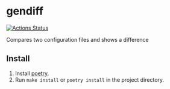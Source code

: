 # gendiff

[![Actions Status](https://github.com/stigsanek/python-project-50/workflows/hexlet-check/badge.svg)](https://github.com/stigsanek/python-project-50/actions)

Compares two configuration files and shows a difference

## Install

1. Install [poetry](https://python-poetry.org/).
2. Run `make install` or `poetry install` in the project directory.
